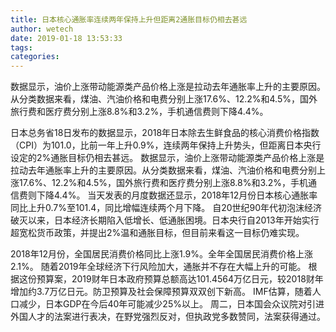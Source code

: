 ```yaml
---
title: 日本核心通胀率连续两年保持上升但距离2通胀目标仍相去甚远
author: wetech
date: 2019-01-18 13:53:33
tags: 
categories: 
---
```

数据显示，油价上涨带动能源类产品价格上涨是拉动去年通胀率上升的主要原因。从分类数据来看，煤油、汽油价格和电费分别上涨17.6%、12.2%和4.5%，国外旅行费和医疗费分别上涨8.8%和3.2%，手机通信费则下降4.4%。
<!-- more -->
日本总务省18日发布的数据显示，2018年日本除去生鲜食品的核心消费价格指数（CPI）为101.0，比前一年上升0.9%，连续两年保持上升势头，但距离日本央行设定的2%通胀目标仍相去甚远。
数据显示，油价上涨带动能源类产品价格上涨是拉动去年通胀率上升的主要原因。从分类数据来看，煤油、汽油价格和电费分别上涨17.6%、12.2%和4.5%，国外旅行费和医疗费分别上涨8.8%和3.2%，手机通信费则下降4.4%。
当天发表的月度数据还显示，2018年12月份日本核心通胀率同比上升0.7%至101.4，同比增幅连续两个月下降。
自20世纪90年代初泡沫经济破灭以来，日本经济长期陷入低增长、低通胀困境。日本央行自2013年开始实行超宽松货币政策，并提出2%温和通胀目标，但目前来看这一目标仍难实现。
 
 
2018年12月份，全国居民消费价格同比上涨1.9%。全年全国居民消费价格上涨2.1%。
随着2019年全球经济下行风险加大，通胀并不存在大幅上升的可能。
根据这份预算案，2019财年日本政府预算总额高达101.4564万亿日元，较2018财年增加约3.7万亿日元。防卫预算及社会保障预算双双创下新高。
IMF估算，随着人口减少，日本GDP在今后40年可能减少25%以上。
周二，日本国会众议院对引进外国人才的法案进行表决，在野党强烈反对，但执政党多数赞同，法案获得通过。
